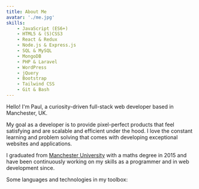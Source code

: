 ```yaml
---
title: About Me
avatar: './me.jpg'
skills:
    - JavaScript (ES6+)
    - HTML5 & (S)CSS3
    - React & Redux
    - Node.js & Express.js
    - SQL & MySQL
    - MongoDB
    - PHP & Laravel
    - WordPress
    - jQuery
    - Bootstrap
    - Tailwind CSS
    - Git & Bash
---
```


Hello! I'm Paul, a curiosity-driven full-stack web developer based in Manchester, UK.

My goal as a developer is to provide pixel-perfect products that feel satisfying and are scalable and efficient under the hood. I love the constant learning and problem solving that comes with developing exceptional websites and applications.

I graduated from [Manchester University](https://www.https://www.manchester.ac.uk/) with a maths degree in 2015 and have been continuously working on my skills as a programmer and in web development since.

Some languages and technologies in my toolbox:
